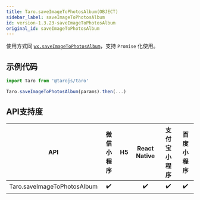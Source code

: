 ```yaml
---
title: Taro.saveImageToPhotosAlbum(OBJECT)
sidebar_label: saveImageToPhotosAlbum
id: version-1.3.23-saveImageToPhotosAlbum
original_id: saveImageToPhotosAlbum
---
```



使用方式同 [`wx.saveImageToPhotosAlbum`](https://developers.weixin.qq.com/miniprogram/dev/api/wx.saveImageToPhotosAlbum.html)，支持 `Promise` 化使用。

## 示例代码

```jsx
import Taro from '@tarojs/taro'

Taro.saveImageToPhotosAlbum(params).then(...)
```



## API支持度


| API | 微信小程序 | H5 | React Native | 支付宝小程序 | 百度小程序 |
| :-: | :-: | :-: | :-: | :-: | :-: |
| Taro.saveImageToPhotosAlbum | ✔️ |  | ✔️ | ✔️ | ✔️ |

